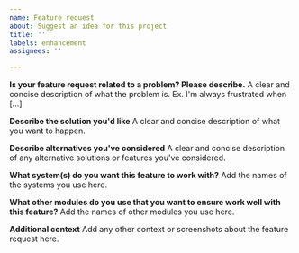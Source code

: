 ```yaml
---
name: Feature request
about: Suggest an idea for this project
title: ''
labels: enhancement
assignees: ''

---
```


**Is your feature request related to a problem? Please describe.**
A clear and concise description of what the problem is. Ex. I'm always frustrated when [...]

**Describe the solution you'd like**
A clear and concise description of what you want to happen.

**Describe alternatives you've considered**
A clear and concise description of any alternative solutions or features you've considered.

**What system(s) do you want this feature to work with?**
Add the names of the systems you use here.

**What other modules do you use that you want to ensure work well with this feature?**
Add the names of other modules you use here.

**Additional context**
Add any other context or screenshots about the feature request here.
